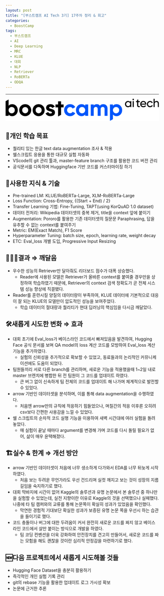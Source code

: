 ```yaml
---
layout: post
title: "[부스트캠프 AI Tech 3기] 17주차 정리 & 회고"
categories:
  - BoostCamp
tags:
  - 부스트캠프
  - AI
  - Deep Learning
  - MRC
  - KLUE
  - 대회
  - NLP
  - Retriever
  - RoBERTa
  - ODQA
---
```


---
![Untitled](/assets/img/AITech로고.png)

## 🧭개인 학습 목표

- 퀄리티 있는 한글 text data augmentation 조사 & 적용
- 쉘스크립트 응용을 통한 대규모 실험 자동화
- VScode의 git 관리 툴과, master-feature branch 구조를 활용한 코드 버전 관리
- 공식문서를 다독하며 Huggingface 기반 코드를 커스터마이징 하기

## 📖사용한 지식 & 기술

- Pre-trained LM: KLUE/RoBERTa-Large, XLM-RoBERTa-Large
- Loss Function: Cross-Entropy, {(Start + End) / 2}
- Transfer Learning 기법: Fine-Tuning, TAPT(using KorQuAD 1.0 dataset)
- 데이터 전처리: Wikipedia 데이터셋의 중복 제거, title을 context 앞에 붙이기
- Augmentation: Pororo를 활용한 기존 데이터셋의 질문문 Paraphrasing, 답을 유추할 수 없는 context를 붙여주기
- Metric: EM(Exact Match), F1 Score
- Hyperparameter Tuning: batch size, epoch, learning rate, weight decay
- ETC: Eval_loss 개별 도입, Progressive Input Resizing

## 🧑🏻‍🎓결과 ⇒ 깨달음

- 우수한 성능의 Retriever만 달아줘도 리더보드 점수가 대폭 상승했다.
    - Reader에 사용된 모델은 Retriever가 올바른 context를 붙여줄 경우만을 상정하여 학습하였기 때문에, Retriever의 context 검색 정확도가 곧 전체 시스템 성능 향상에 직결됐다.
- Reader를 훈련시킬 양질의 데이터량이 부족하여, KLUE 데이터에 기본적으로 대응이 잘 되는 KLUE의 모델만이 압도적인 성능을 보여주었다.
    - 학습 데이터의 절대량과 퀄리티가 현대 딥러닝의 핵심임을 다시금 깨달았다.

## 🛠️새롭게 시도한 변화 ⇒ 효과

- 대회 초기에 Eval_loss가 베이스라인 코드에서 빠져있음을 발견하여, Hugging Face 공식 문서를 보며 QA model의 loss 계산 코드를 모방하여 Eval_loss 계산 기능을 추가하였다.
    - 실험의 신뢰성을 추가적으로 확보할 수 있었고, 동료들과의 논리적인 커뮤니케이션에도 도움이 되었다.
- 팀원들끼리 서로 다른 branch를 관리하며, 새로운 기능을 적용했을때 1~2일 내로 master 브렌치에 병합한 뒤 전 팀원이 그 코드를 업데이트 하였다.
    - 큰 버그 없이 신속하게 팀 전체의 코드를 업데이트 해 나가며 체계적으로 발전할 수 있었다.
- arrow 기반인 데이터셋을 분석하며, 이를 통해 data augmentation을 수행하였다.
    - 처음엔 arrow만의 규칙에 적응하기 힘들었으나, 며칠간의 적응 이후론 오히려 csv보다 간편한 사용감을 느낄 수 있었다.
- 쉘 스크립트의 순차적 코드 실행 기능을 이용하여 새벽 시간대에 여러 실험을 돌려놓았다.
    - 매 실험이 끝날 때마다 argument를 변경해 가며 코드를 다시 돌릴 필요가 없어, 삶이 매우 윤택해졌다.

## 🏗️실수 & 한계 ⇒ 개선 방안

- arrow 기반인 데이터셋이 처음에 너무 생소하게 다가와서 EDA를 너무 뒤늦게 시작하였다.
    - 처음 보는 두려운 무언가라도 우선 건드리며 실컷 깨지고 보는 것이 성장의 지름길임을 숙지하기로 했다.
- 대회 막바지에 시간이 없어 Kaggle의 솔루션과 유명 논문에서 본 솔루션 중 하나만을 실험할 수 있었는데, 실전 지향이란 이유로 Kaggle의 것을 선택했으나 실패했다. 나중에 타 팀 캠퍼와의 교류를 통해 논문쪽이 확실히 성과가 있었음을 확인했다.
    - 막연한 경험적 기대보단 확실한 성과가 보증된 유명 논문 쪽을 우선시 하는 습관을 들이기로 했다.
- 코드 충돌이나 버그에 대한 두려움이 커서 완전히 새로운 코드를 짜지 않고 베이스라인 코드에서 살만 붙이는 방식으로 개발을 하였다.
    - 팀 코딩 컨벤션을 더욱 강화하여 안전장치를 견고히 만들어서, 새로운 코드를 짜는 모험을 해도 괜찮을 것이란 심리적 안정감을 마련하기로 했다.

## 🆕다음 프로젝트에서 새롭게 시도해볼 것들

- Hugging Face Dataset을 충분히 활용하기
- 즉각적인 개인 실험 기록 관리
- git의 rebase 기능을 활용한 업데이트 로그 가시성 확보
- 논문에 근거한 추론
